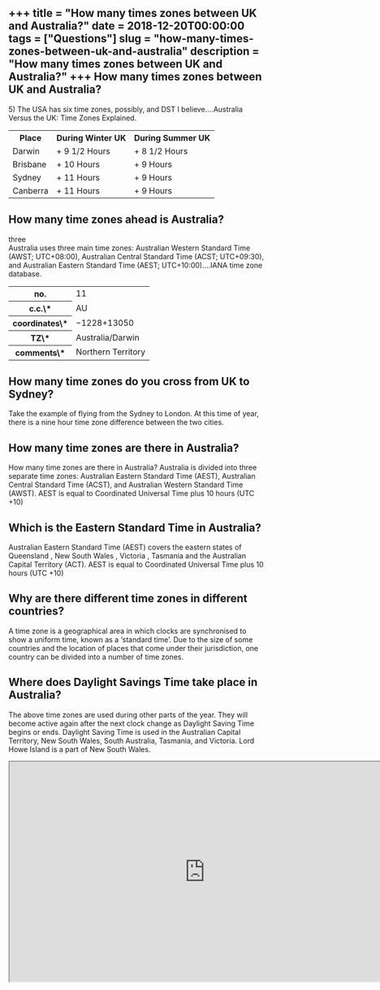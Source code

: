 +++
title = "How many times zones between UK and Australia?"
date = 2018-12-20T00:00:00
tags = ["Questions"]
slug = "how-many-times-zones-between-uk-and-australia"
description = "How many times zones between UK and Australia?"
+++
How many times zones between UK and Australia?
----------------------------------------------

5\) The USA has six time zones, possibly, and DST I believe….Australia Versus the UK: Time Zones Explained.

<table><tr><th>Place</th><th>During Winter UK</th><th>During Summer UK</th></tr><tr><td>Darwin</td><td>+ 9 1/2 Hours</td><td>+ 8 1/2 Hours</td></tr><tr><td>Brisbane</td><td>+ 10 Hours</td><td>+ 9 Hours</td></tr><tr><td>Sydney</td><td>+ 11 Hours</td><td>+ 9 Hours</td></tr><tr><td>Canberra</td><td>+ 11 Hours</td><td>+ 9 Hours</td></tr></table>

How many time zones ahead is Australia?
---------------------------------------

three  
Australia uses three main time zones: Australian Western Standard Time (AWST; UTC+08:00), Australian Central Standard Time (ACST; UTC+09:30), and Australian Eastern Standard Time (AEST; UTC+10:00)….IANA time zone database.

<table><tr><th>no.</th><td>11</td></tr><tr><th>c.c.\*</th><td>AU</td></tr><tr><th>coordinates\*</th><td>−1228+13050</td></tr><tr><th>TZ\*</th><td>Australia/Darwin</td></tr><tr><th>comments\*</th><td>Northern Territory</td></tr></table>

How many time zones do you cross from UK to Sydney?
---------------------------------------------------

Take the example of flying from the Sydney to London. At this time of year, there is a nine hour time zone difference between the two cities.

How many time zones are there in Australia?
-------------------------------------------

How many time zones are there in Australia? Australia is divided into three separate time zones: Australian Eastern Standard Time (AEST), Australian Central Standard Time (ACST), and Australian Western Standard Time (AWST). AEST is equal to Coordinated Universal Time plus 10 hours (UTC +10)

Which is the Eastern Standard Time in Australia?
------------------------------------------------

Australian Eastern Standard Time (AEST) covers the eastern states of Queensland , New South Wales , Victoria , Tasmania and the Australian Capital Territory (ACT). AEST is equal to Coordinated Universal Time plus 10 hours (UTC +10)

Why are there different time zones in different countries?
----------------------------------------------------------

A time zone is a geographical area in which clocks are synchronised to show a uniform time, known as a ‘standard time’. Due to the size of some countries and the location of places that come under their jurisdiction, one country can be divided into a number of time zones.

Where does Daylight Savings Time take place in Australia?
---------------------------------------------------------

The above time zones are used during other parts of the year. They will become active again after the next clock change as Daylight Saving Time begins or ends. Daylight Saving Time is used in the Australian Capital Territory, New South Wales, South Australia, Tasmania, and Victoria. Lord Howe Island is a part of New South Wales.

<iframe allow="accelerometer; autoplay; clipboard-write; encrypted-media; gyroscope; picture-in-picture" allowfullscreen="" class="__youtube_prefs__  epyt-is-override  no-lazyload" data-no-lazy="1" data-origheight="433" data-origwidth="770" data-skipgform_ajax_framebjll="" height="433" id="_ytid_16254" loading="lazy" src="https://www.youtube.com/embed/zjXLH1p1F0U?enablejsapi=1&autoplay=0&cc_load_policy=0&cc_lang_pref=&iv_load_policy=1&loop=0&modestbranding=0&rel=1&fs=1&playsinline=0&autohide=2&theme=dark&color=red&controls=1&" title="YouTube player" width="770"></iframe>